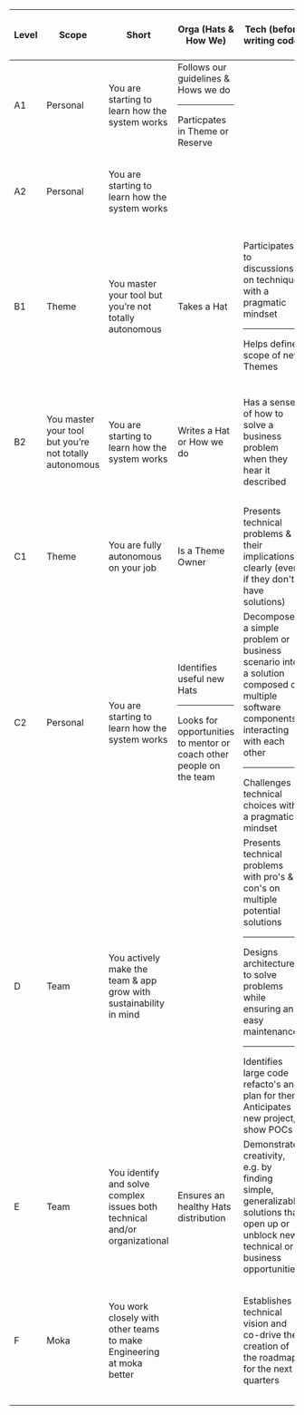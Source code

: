 | Level | Scope | Short | Orga (Hats & How We) | Tech (before writing code) | Tech (when writing code) | Tech (after writing code) | Tech (around writing code) | Data |
| --- | --- | --- | --- | --- | --- | --- | --- | --- |
| A1 | Personal | You are starting to learn how the system works | Follows our guidelines & Hows we do <hr/> Particpates in Theme or Reserve |  |  |  |  | Comments the queries |
| A2 | Personal | You are starting to learn how the system works |  |  | Completes clearly-defined tasks and reports blockers | Writes pull requests that are easy to review and test |  | Writes self-explanatory queries |
| B1 | Theme | You master your tool but you’re not totally autonomous | Takes a Hat | Participates to discussions on technique, with a pragmatic mindset <hr/> Helps define scope of new Themes | Owns the implementation of their projects once the scope is clearly defined <hr/> Demonstrates willingness to work on all parts of the codebase | Catches their mistakes before opening their PRs for review |  | Writes self-explanatory queries |
| B2 | You master your tool but you’re not totally autonomous | You are starting to learn how the system works | Writes a Hat or How we do | Has a sense of how to solve a business problem when they hear it described |  | Writes pull requests that are easy to review and test | Writes and maintains clear documentation | Makes dashboards known and accessible <hr/> Able to maintain other's dashboards and queries |
| C1 | Theme | You are fully autonomous on your job | Is a Theme Owner | Presents technical problems & their implications clearly (even if they don't have solutions) | Works on all parts of the codebase |  |  | Anticipates /presents data structure changes implications |
| C2 | Personal | You are starting to learn how the system works | Identifies useful new Hats <hr/> Looks for opportunities to mentor or coach other people on the team | Decomposes a simple problem or business scenario into a solution composed of multiple software components interacting with each other <hr/> Challenges technical choices with a pragmatic mindset | Navigates through a large code base and debugs others’ code |  |  | Decomposes a problem or business scenario into a solution composed of multiple information sources |
| D | Team | You actively make the team & app grow with sustainability in mind |  | Presents technical problems with pro's & con's on multiple potential solutions <hr/> Designs architecture to solve problems while ensuring an easy maintenance" <hr/> Identifies large code refacto's and plan for them Anticipates new project, show POCs | Writes straightforward code | Writes pull requests that are easy to review and test | Works on all parts of the stack | Writes self-explanatory queries |
| E | Team | You identify and solve complex issues both technical and/or organizational | Ensures an healthy Hats distribution | Demonstrates creativity, e.g. by finding simple, generalizable solutions that open up or unblock new technical or business opportunities | Completes clearly-defined tasks and reports blockers | Writes pull requests that are easy to review and test | Understands the entire technology ecosystem (even outside moka) | Writes self-explanatory queries |
| F | Moka | You work closely with other teams to make Engineering at moka better |  | Establishes a technical vision and co-drive the creation of the roadmap for the next quarters | Completes clearly-defined tasks and reports blockers |  | Knows which levers to pull to drive meaningful results and understand the wider, cross-functional implications of their work. |  |